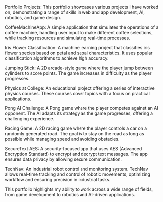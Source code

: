 Portfolio Projects:
This portfolio showcases various projects I have worked on, demonstrating a range of skills in web and app development, AI, robotics, and game design.

CoffeeMachineApp:
A simple application that simulates the operations of a coffee machine, handling user input to make different coffee selections, while tracking resources and simulating real-time processes.

Iris Flower Classification:
A machine learning project that classifies iris flower species based on petal and sepal characteristics. It uses popular classification algorithms to achieve high accuracy.

Jumping Stick:
A 2D arcade-style game where the player jump between cylinders to score points. The game increases in difficulty as the player progresses.

Physics at College:
An educational project offering a series of interactive physics courses. These courses cover topics with a focus on practical applications. 

Pong AI Challenge:
A Pong game where the player competes against an AI opponent. The AI adapts its strategy as the game progresses, offering a challenging experience.

Racing Game:
A 2D racing game where the player controls a car on a randomly generated road. The goal is to stay on the road as long as possible while managing speed and avoiding obstacles.

SecureText AES:
A security-focused app that uses AES (Advanced Encryption Standard) to encrypt and decrypt text messages. The app ensures data privacy by allowing secure communication.

TechNav:
An industrial robot control and monitoring system. TechNav allows real-time tracking and control of robotic movements, optimizing workflow and ensuring precision in industrial tasks.

This portfolio highlights my ability to work across a wide range of fields, from game development to robotics and AI-driven applications.
